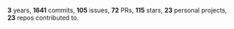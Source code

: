 **3** years, **1641** commits, **105** issues, **72** PRs, **115** stars, **23** personal projects, **23** repos contributed to.
